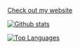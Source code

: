 [Check out my website](https://joinemm.me)

[![Github stats](https://github-readme-stats.vercel.app/api?username=joinemm&count_private=true&show_icons=true&include_all_commits=true&hide_title=true)](https://github.com/anuraghazra/github-readme-stats)

[![Top Languages](https://github-readme-stats.vercel.app/api/top-langs/?username=joinemm&hide_title=true)](https://github.com/anuraghazra/github-readme-stats)
